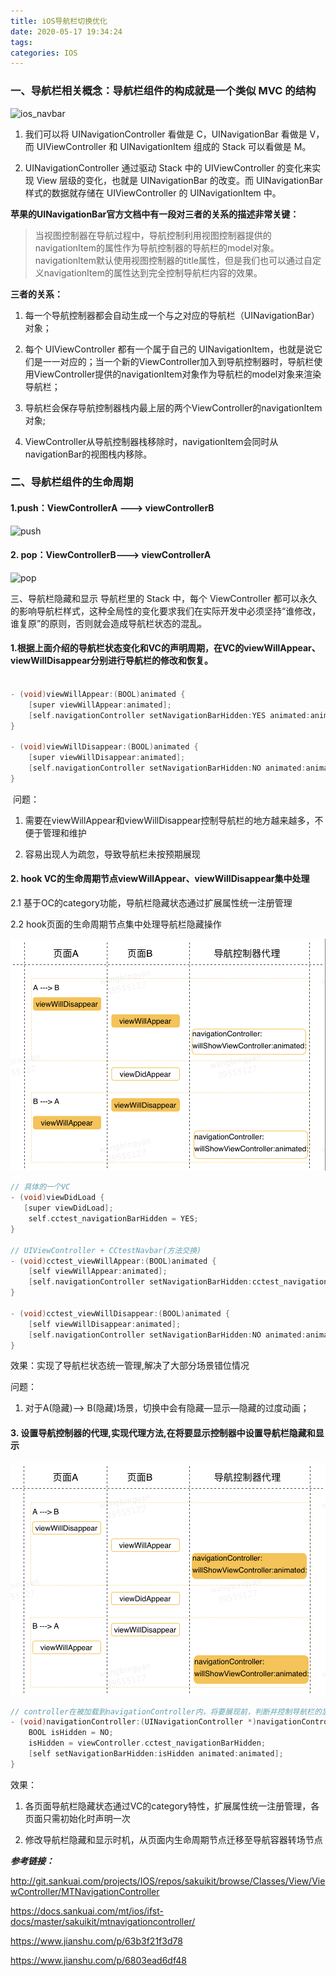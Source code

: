 ```yaml
---
title: iOS导航栏切换优化
date: 2020-05-17 19:34:24
tags:
categories: IOS
---
```


### 一、导航栏相关概念：导航栏组件的构成就是一个类似 MVC 的结构

![ios_navbar](https://raw.githubusercontent.com/cocoaGithub/cocoaGithub.github.io/hexo/source/img/ios_navbar_1.png)

1. 我们可以将 UINavigationController 看做是 C，UINavigationBar 看做是 V，而 UIViewController 和 UINavigationItem 组成的 Stack 可以看做是 M。

2. UINavigationController 通过驱动 Stack 中的 UIViewController 的变化来实现 View 层级的变化，也就是 UINavigationBar 的改变。而 UINavigationBar 样式的数据就存储在 UIViewController 的 UINavigationItem 中。

**苹果的UINavigationBar官方文档中有一段对三者的关系的描述非常关键：**

<!-- more -->


> 当视图控制器在导航过程中，导航控制利用视图控制器提供的navigationItem的属性作为导航控制器的导航栏的model对象。navigationItem默认使用视图控制器的title属性，但是我们也可以通过自定义navigationItem的属性达到完全控制导航栏内容的效果。

**三者的关系：**
1. 每一个导航控制器都会自动生成一个与之对应的导航栏（UINavigationBar）对象；

2. 每个 UIViewController 都有一个属于自己的 UINavigationItem，也就是说它们是一一对应的；当一个新的ViewController加入到导航控制器时，导航栏使用ViewController提供的navigationItem对象作为导航栏的model对象来渲染导航栏；

3. 导航栏会保存导航控制器栈内最上层的两个ViewController的navigationItem对象;

4. ViewController从导航控制器栈移除时，navigationItem会同时从navigationBar的视图栈内移除。

### 二、导航栏组件的生命周期

#### 1.push：ViewControllerA --->   viewControllerB

![push](https://raw.githubusercontent.com/cocoaGithub/cocoaGithub.github.io/hexo/source/img/ios_navbar_2.png)

#### 2. pop：ViewControllerB---> viewControllerA

![pop](https://raw.githubusercontent.com/cocoaGithub/cocoaGithub.github.io/hexo/source/img/ios_navbar_3.png)

三、导航栏隐藏和显示
导航栏里的 Stack 中，每个 ViewController 都可以永久的影响导航栏样式，这种全局性的变化要求我们在实际开发中必须坚持“谁修改，谁复原”的原则，否则就会造成导航栏状态的混乱。

#### 1.根据上面介绍的导航栏状态变化和VC的声明周期，在VC的viewWillAppear、viewWillDisappear分别进行导航栏的修改和恢复。


```C

- (void)viewWillAppear:(BOOL)animated {
    [super viewWillAppear:animated];
    [self.navigationController setNavigationBarHidden:YES animated:animated];
}
​
- (void)viewWillDisappear:(BOOL)animated {
    [super viewWillDisappear:animated];
    [self.navigationController setNavigationBarHidden:NO animated:animated];
}

```

​
问题：

1. 需要在viewWillAppear和viewWillDisappear控制导航栏的地方越来越多，不便于管理和维护

2. 容易出现人为疏忽，导致导航栏未按预期展现

#### 2. hook VC的生命周期节点viewWillAppear、viewWillDisappear集中处理
2.1 基于OC的category功能，导航栏隐藏状态通过扩展属性统⼀注册管理

2.2 hook⻚⾯的⽣命周期节点集中处理导航栏隐藏操作

![页面生命周期](https://raw.githubusercontent.com/cocoaGithub/cocoaGithub.github.io/hexo/source/img/ios_navbar_5.png)

```C
// 具体的一个VC
- (void)viewDidLoad {
   [super viewDidLoad];
    self.cctest_navigationBarHidden = YES;
}
​
// UIViewController + CCtestNavbar(方法交换)
- (void)cctest_viewWillAppear:(BOOL)animated {
    [self viewWillAppear:animated];
    [self.navigationController setNavigationBarHidden:cctest_navigationBarHidden animated:animated];
}
​
- (void)cctest_viewWillDisappear:(BOOL)animated {
    [self viewWillDisappear:animated];
    [self.navigationController setNavigationBarHidden:NO animated:animated];
}
```

效果：实现了导航栏状态统⼀管理,解决了⼤部分场景错位情况

问题：

1. 对于A(隐藏)—> B(隐藏)场景，切换中会有隐藏—显示—隐藏的过度动画；

#### 3. 设置导航控制器的代理,实现代理方法,在将要显示控制器中设置导航栏隐藏和显示


![导航控制器代理](https://raw.githubusercontent.com/cocoaGithub/cocoaGithub.github.io/hexo/source/img/ios_navbar_6.png)


```C
// controller在被加载到navigationController内，将要展现前，判断并控制导航栏的显示或隐藏。
- (void)navigationController:(UINavigationController *)navigationController willShowViewController:(UIViewController *)viewController animated:(BOOL)animated {
    BOOL isHidden = NO;
    isHidden = viewController.cctest_navigationBarHidden;
    [self setNavigationBarHidden:isHidden animated:animated];
}
```

效果：

1. 各页面导航栏隐藏状态通过VC的category特性，扩展属性统一注册管理，各页面只需初始化时声明一次

2. 修改导航栏隐藏和显示时机，从页面内生命周期节点迁移至导航容器转场节点

___参考链接：___

http://git.sankuai.com/projects/IOS/repos/sakuikit/browse/Classes/View/ViewController/MTNavigationController

https://docs.sankuai.com/mt/ios/ifst-docs/master/sakuikit/mtnavigationcontroller/

https://www.jianshu.com/p/63b3f21f3d78

https://www.jianshu.com/p/6803ead6df48